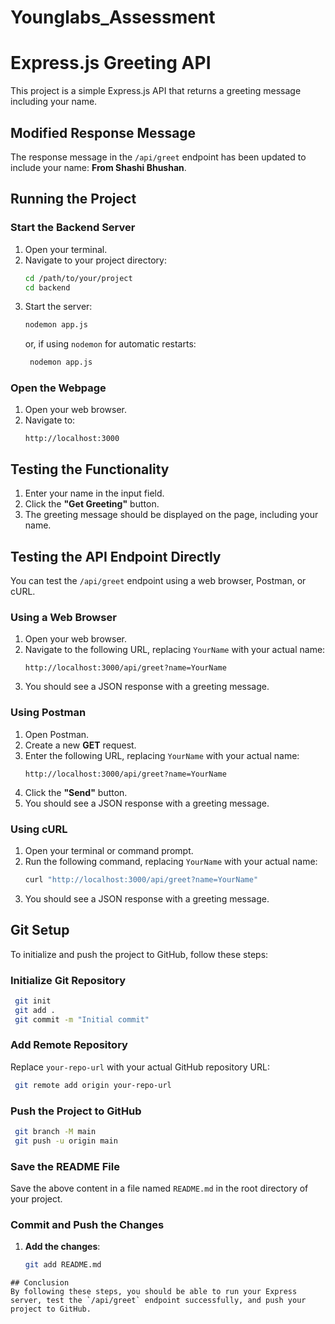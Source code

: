 ﻿# Younglabs_Assessment

# Express.js Greeting API

This project is a simple Express.js API that returns a greeting message including your name.

## Modified Response Message

The response message in the `/api/greet` endpoint has been updated to include your name: **From Shashi Bhushan**.

## Running the Project

### Start the Backend Server

1. Open your terminal.
2. Navigate to your project directory:
   ```sh
   cd /path/to/your/project
   cd backend
   ```
3. Start the server:
   ```sh
   nodemon app.js
   ```
   or, if using `nodemon` for automatic restarts:
   ```sh
    nodemon app.js
   ```

### Open the Webpage

1. Open your web browser.
2. Navigate to:
   ```
   http://localhost:3000
   ```

## Testing the Functionality

1. Enter your name in the input field.
2. Click the **"Get Greeting"** button.
3. The greeting message should be displayed on the page, including your name.

## Testing the API Endpoint Directly

You can test the `/api/greet` endpoint using a web browser, Postman, or cURL.

### Using a Web Browser

1. Open your web browser.
2. Navigate to the following URL, replacing `YourName` with your actual name:
   ```
   http://localhost:3000/api/greet?name=YourName
   ```
3. You should see a JSON response with a greeting message.

### Using Postman

1. Open Postman.
2. Create a new **GET** request.
3. Enter the following URL, replacing `YourName` with your actual name:
   ```
   http://localhost:3000/api/greet?name=YourName
   ```
4. Click the **"Send"** button.
5. You should see a JSON response with a greeting message.

### Using cURL

1. Open your terminal or command prompt.
2. Run the following command, replacing `YourName` with your actual name:
   ```sh
   curl "http://localhost:3000/api/greet?name=YourName"
   ```
3. You should see a JSON response with a greeting message.

## Git Setup

To initialize and push the project to GitHub, follow these steps:

### Initialize Git Repository

```sh
 git init
 git add .
 git commit -m "Initial commit"
```

### Add Remote Repository

Replace `your-repo-url` with your actual GitHub repository URL:

```sh
 git remote add origin your-repo-url
```

### Push the Project to GitHub

```sh
 git branch -M main
 git push -u origin main
```

### Save the README File

Save the above content in a file named `README.md` in the root directory of your project.

### Commit and Push the Changes

1. **Add the changes**:
   ```sh
   git add README.md
   ```

```
## Conclusion
By following these steps, you should be able to run your Express server, test the `/api/greet` endpoint successfully, and push your project to GitHub.

```
